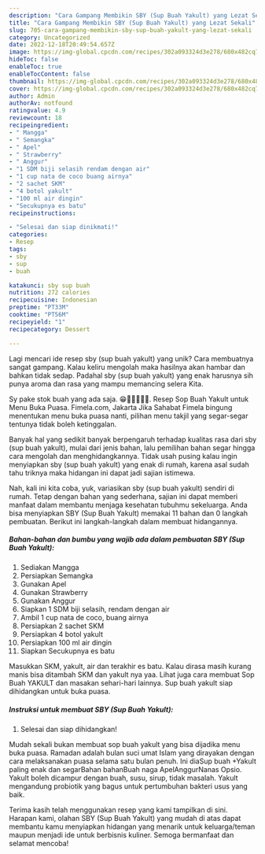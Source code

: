 ```yaml
---
description: "Cara Gampang Membikin SBY (Sup Buah Yakult) yang Lezat Sekali"
title: "Cara Gampang Membikin SBY (Sup Buah Yakult) yang Lezat Sekali"
slug: 705-cara-gampang-membikin-sby-sup-buah-yakult-yang-lezat-sekali
category: Uncategorized
date: 2022-12-18T20:49:54.657Z
image: https://img-global.cpcdn.com/recipes/302a093324d3e278/680x482cq70/sby-sup-buah-yakult-foto-resep-utama.jpg
hideToc: false
enableToc: true
enableTocContent: false
thumbnail: https://img-global.cpcdn.com/recipes/302a093324d3e278/680x482cq70/sby-sup-buah-yakult-foto-resep-utama.jpg
cover: https://img-global.cpcdn.com/recipes/302a093324d3e278/680x482cq70/sby-sup-buah-yakult-foto-resep-utama.jpg
author: Admin
authorAv: notfound
ratingvalue: 4.9
reviewcount: 18
recipeingredient:
- " Mangga"
- " Semangka"
- " Apel"
- " Strawberry"
- " Anggur"
- "1 SDM biji selasih rendam dengan air"
- "1 cup nata de coco buang airnya"
- "2 sachet SKM"
- "4 botol yakult"
- "100 ml air dingin"
- "Secukupnya es batu"
recipeinstructions:

- "Selesai dan siap dinikmati!"
categories:
- Resep
tags:
- sby
- sup
- buah

katakunci: sby sup buah 
nutrition: 272 calories
recipecuisine: Indonesian
preptime: "PT33M"
cooktime: "PT56M"
recipeyield: "1"
recipecategory: Dessert

---
```





Lagi mencari ide resep sby (sup buah yakult) yang unik? Cara membuatnya sangat gampang. Kalau keliru mengolah maka hasilnya akan hambar dan bahkan tidak sedap. Padahal sby (sup buah yakult) yang enak harusnya sih punya aroma dan rasa yang mampu memancing selera Kita.





Sy pake stok buah yang ada saja. 😁🥭🍉🍎🍓🍇. Resep Sop Buah Yakult untuk Menu Buka Puasa. Fimela.com, Jakarta Jika Sahabat Fimela bingung menentukan menu buka puasa nanti, pilihan menu takjil yang segar-segar tentunya tidak boleh ketinggalan.

Banyak hal yang sedikit banyak berpengaruh terhadap kualitas rasa dari sby (sup buah yakult), mulai dari jenis bahan, lalu pemilihan bahan segar hingga cara mengolah dan menghidangkannya. Tidak usah pusing kalau ingin menyiapkan sby (sup buah yakult) yang enak di rumah, karena asal sudah tahu triknya maka hidangan ini dapat jadi sajian istimewa.






Nah, kali ini kita coba, yuk, variasikan sby (sup buah yakult) sendiri di rumah. Tetap dengan bahan yang sederhana, sajian ini dapat memberi manfaat dalam membantu menjaga kesehatan tubuhmu sekeluarga. Anda bisa menyiapkan SBY (Sup Buah Yakult) memakai 11 bahan dan 0 langkah pembuatan. Berikut ini langkah-langkah dalam membuat hidangannya.

<!--inarticleads1-->

##### Bahan-bahan dan bumbu yang wajib ada dalam pembuatan SBY (Sup Buah Yakult):

1. Sediakan  Mangga
1. Persiapkan  Semangka
1. Gunakan  Apel
1. Gunakan  Strawberry
1. Gunakan  Anggur
1. Siapkan 1 SDM biji selasih, rendam dengan air
1. Ambil 1 cup nata de coco, buang airnya
1. Persiapkan 2 sachet SKM
1. Persiapkan 4 botol yakult
1. Persiapkan 100 ml air dingin
1. Siapkan Secukupnya es batu


Masukkan SKM, yakult, air dan terakhir es batu. Kalau dirasa masih kurang manis bisa ditambah SKM dan yakult nya yaa. Lihat juga cara membuat Sop Buah YAKULT dan masakan sehari-hari lainnya. Sup buah yakult siap dihidangkan untuk buka puasa. 

<!--inarticleads2-->

##### Instruksi untuk membuat SBY (Sup Buah Yakult):


1. Selesai dan siap dihidangkan!

Mudah sekali bukan membuat sop buah yakult yang bisa dijadika menu buka puasa. Ramadan adalah bulan suci umat Islam yang dirayakan dengan cara melaksanakan puasa selama satu bulan penuh. Ini diaSup buah +Yakult paling enak dan segarBahan bahanBuah naga ApelAnggurNanas Opsio. Yakult boleh dicampur dengan buah, susu, sirup, tidak masalah. Yakult mengandung probiotik yang bagus untuk pertumbuhan bakteri usus yang baik. 

Terima kasih telah menggunakan resep yang kami tampilkan di sini. Harapan kami, olahan SBY (Sup Buah Yakult) yang mudah di atas dapat membantu kamu menyiapkan hidangan yang menarik untuk keluarga/teman maupun menjadi ide untuk berbisnis kuliner. Semoga bermanfaat dan selamat mencoba!
